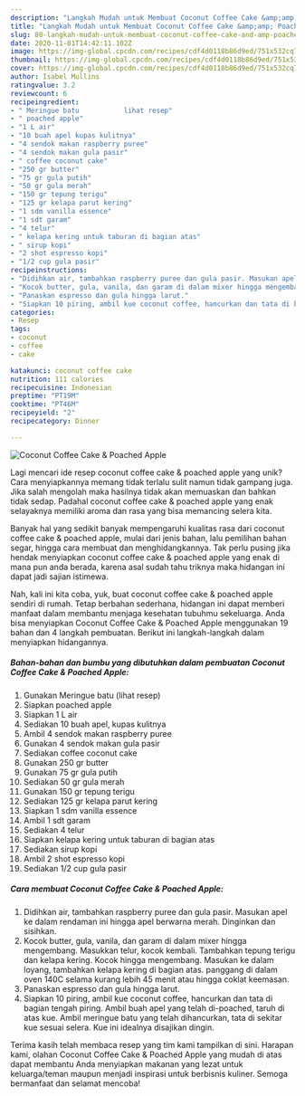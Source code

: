 ```yaml
---
description: "Langkah Mudah untuk Membuat Coconut Coffee Cake &amp;amp; Poached Apple Anti Gagal"
title: "Langkah Mudah untuk Membuat Coconut Coffee Cake &amp;amp; Poached Apple Anti Gagal"
slug: 80-langkah-mudah-untuk-membuat-coconut-coffee-cake-and-amp-poached-apple-anti-gagal
date: 2020-11-01T14:42:11.102Z
image: https://img-global.cpcdn.com/recipes/cdf4d0118b86d9ed/751x532cq70/coconut-coffee-cake-poached-apple-foto-resep-utama.jpg
thumbnail: https://img-global.cpcdn.com/recipes/cdf4d0118b86d9ed/751x532cq70/coconut-coffee-cake-poached-apple-foto-resep-utama.jpg
cover: https://img-global.cpcdn.com/recipes/cdf4d0118b86d9ed/751x532cq70/coconut-coffee-cake-poached-apple-foto-resep-utama.jpg
author: Isabel Mullins
ratingvalue: 3.2
reviewcount: 6
recipeingredient:
- " Meringue batu           lihat resep"
- " poached apple"
- "1 L air"
- "10 buah apel kupas kulitnya"
- "4 sendok makan raspberry puree"
- "4 sendok makan gula pasir"
- " coffee coconut cake"
- "250 gr butter"
- "75 gr gula putih"
- "50 gr gula merah"
- "150 gr tepung terigu"
- "125 gr kelapa parut kering"
- "1 sdm vanilla essence"
- "1 sdt garam"
- "4 telur"
- " kelapa kering untuk taburan di bagian atas"
- " sirup kopi"
- "2 shot espresso kopi"
- "1/2 cup gula pasir"
recipeinstructions:
- "Didihkan air, tambahkan raspberry puree dan gula pasir. Masukan apel ke dalam rendaman ini hingga apel berwarna merah. Dinginkan dan sisihkan."
- "Kocok butter, gula, vanila, dan garam di dalam mixer hingga mengembang. Masukkan telur, kocok kembali. Tambahkan tepung terigu dan kelapa kering. Kocok hingga mengembang. Masukan ke dalam loyang, tambahkan kelapa kering di bagian atas. panggang di dalam oven 140C selama kurang lebih 45 menit atau hingga coklat keemasan."
- "Panaskan espresso dan gula hingga larut."
- "Siapkan 10 piring, ambil kue coconut coffee, hancurkan dan tata di bagian tengah piring. Ambil buah apel yang telah di-poached, taruh di atas kue. Ambil meringue batu yang telah dihancurkan, tata di sekitar kue sesuai selera. Kue ini idealnya disajikan dingin."
categories:
- Resep
tags:
- coconut
- coffee
- cake

katakunci: coconut coffee cake 
nutrition: 111 calories
recipecuisine: Indonesian
preptime: "PT19M"
cooktime: "PT46M"
recipeyield: "2"
recipecategory: Dinner

---
```



![Coconut Coffee Cake &amp; Poached Apple](https://img-global.cpcdn.com/recipes/cdf4d0118b86d9ed/751x532cq70/coconut-coffee-cake-poached-apple-foto-resep-utama.jpg)

Lagi mencari ide resep coconut coffee cake &amp; poached apple yang unik? Cara menyiapkannya memang tidak terlalu sulit namun tidak gampang juga. Jika salah mengolah maka hasilnya tidak akan memuaskan dan bahkan tidak sedap. Padahal coconut coffee cake &amp; poached apple yang enak selayaknya memiliki aroma dan rasa yang bisa memancing selera kita.

Banyak hal yang sedikit banyak mempengaruhi kualitas rasa dari coconut coffee cake &amp; poached apple, mulai dari jenis bahan, lalu pemilihan bahan segar, hingga cara membuat dan menghidangkannya. Tak perlu pusing jika hendak menyiapkan coconut coffee cake &amp; poached apple yang enak di mana pun anda berada, karena asal sudah tahu triknya maka hidangan ini dapat jadi sajian istimewa.




Nah, kali ini kita coba, yuk, buat coconut coffee cake &amp; poached apple sendiri di rumah. Tetap berbahan sederhana, hidangan ini dapat memberi manfaat dalam membantu menjaga kesehatan tubuhmu sekeluarga. Anda bisa menyiapkan Coconut Coffee Cake &amp; Poached Apple menggunakan 19 bahan dan 4 langkah pembuatan. Berikut ini langkah-langkah dalam menyiapkan hidangannya.

<!--inarticleads1-->

##### Bahan-bahan dan bumbu yang dibutuhkan dalam pembuatan Coconut Coffee Cake &amp; Poached Apple:

1. Gunakan  Meringue batu           (lihat resep)
1. Siapkan  poached apple
1. Siapkan 1 L air
1. Sediakan 10 buah apel, kupas kulitnya
1. Ambil 4 sendok makan raspberry puree
1. Gunakan 4 sendok makan gula pasir
1. Sediakan  coffee coconut cake
1. Gunakan 250 gr butter
1. Gunakan 75 gr gula putih
1. Sediakan 50 gr gula merah
1. Gunakan 150 gr tepung terigu
1. Sediakan 125 gr kelapa parut kering
1. Siapkan 1 sdm vanilla essence
1. Ambil 1 sdt garam
1. Sediakan 4 telur
1. Siapkan  kelapa kering untuk taburan di bagian atas
1. Sediakan  sirup kopi
1. Ambil 2 shot espresso kopi
1. Sediakan 1/2 cup gula pasir




<!--inarticleads2-->

##### Cara membuat Coconut Coffee Cake &amp; Poached Apple:

1. Didihkan air, tambahkan raspberry puree dan gula pasir. Masukan apel ke dalam rendaman ini hingga apel berwarna merah. Dinginkan dan sisihkan.
1. Kocok butter, gula, vanila, dan garam di dalam mixer hingga mengembang. Masukkan telur, kocok kembali. Tambahkan tepung terigu dan kelapa kering. Kocok hingga mengembang. Masukan ke dalam loyang, tambahkan kelapa kering di bagian atas. panggang di dalam oven 140C selama kurang lebih 45 menit atau hingga coklat keemasan.
1. Panaskan espresso dan gula hingga larut.
1. Siapkan 10 piring, ambil kue coconut coffee, hancurkan dan tata di bagian tengah piring. Ambil buah apel yang telah di-poached, taruh di atas kue. Ambil meringue batu yang telah dihancurkan, tata di sekitar kue sesuai selera. Kue ini idealnya disajikan dingin.




Terima kasih telah membaca resep yang tim kami tampilkan di sini. Harapan kami, olahan Coconut Coffee Cake &amp; Poached Apple yang mudah di atas dapat membantu Anda menyiapkan makanan yang lezat untuk keluarga/teman maupun menjadi inspirasi untuk berbisnis kuliner. Semoga bermanfaat dan selamat mencoba!
